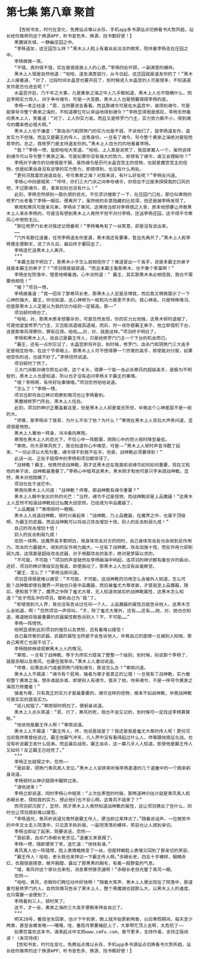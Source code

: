 # 第七集 第八章 聚首
        【告知书友，时代在变化，免费站点难以长存，手机app多书源站点切换看书大势所趋，站长给你推荐的这个换源APP，听书音色多、换源、找书都好使！】
       黑魔城东城，一静幽庄园之中。
       “李杨道友，这庄园怎么样？”黑木上人脸上有着丝丝淡淡的微笑，陪伴着李杨走在庄园之中。
       李杨微微一笑。
       “不错，真的很不错，实在是很感谢上人的心意。”李杨四处环顾，一副满意的模样。
       黑木上人很是自然地道：“哈哈，道友满意就行，从今日起，这庄园就是道友你的了！”黑木上人接着道，“对了，过段时间水晶宫也要开启了，到时候进入水晶宫的人可是很多，不知道道友你是否也进去呢？”
       水晶宫开启，乃千年之大事，凡是黄泉之海之中人几乎都知道，黑木上人也不隐瞒什么，而且李杨实力惊人，对于争夺魂令，可是一大变数，黑木上人也是想要探探李杨的底。
       李杨一本正经道：“恩，当然要进去看看。而且那魂令可是在水晶宫中，谁得到魂令，可是能够号令整个黄泉之海的，不知道哪位可以幸运地得到魂令？”李杨显得很是感叹，李杨忽然看向黑木上人，笑着道：“对了，上人你实力高，而且又是修罗门门主，实力势力都不小，得到魂令的概率想必很大啊。”
       黑木上人也不谦虚：“那血杀门和阴煞门的实力也是不弱，不说他们了，就李杨道友你，道友实力不但强，而且又是霸王的传人，这等身份，一旦有了魂令，号令整个黄泉之海绝对是轻而易举的。总之，我修罗门是支持道友你的。”黑木上人目光灼灼地看着李杨。
       “我？”李杨一愣，旋即哈哈大笑道，“哈哈，上人真是说笑了，我孤家寡人一个，虽然说得到魂令可以号令整个黄泉之海，可是如果你没有强大的势力，即使有了魂令，谁又会理睬你？”
       李杨对于魂令的功用很是不屑，虽然魂令是历代水晶宫宫主的信物，也就是魔宫宫主的信物，但是如果自身没有足够的实力势力，即使得到，也没有什么用处。
       “更何况我喜欢逍遥自在，号令黄泉之海？对我来说，有什么好处呢？”李杨反问道。
       李杨心中则是暗笑：“哼哼，你们三大门派之间争夺魂令，你现在不过是来探探我的口风的吧，不过那魂令，恩，拿来玩玩也没有什么！”
       此刻，李杨忽然感到一股仇恨的目光，不仅灵识搜索了一下，在庄园门口处，那位叫寒雨的修罗门长老看了李杨一眼后，便离开了，虽然他的杀意隐藏的比较深，但还是被李杨发现了。
       寒雨和寒风可是亲兄弟，李杨杀了寒风，这寒雨当即对李杨恨之入骨，原本他想要让师尊黑木上人来杀李杨的，可是没有想到黑木上人竟然不但不对付李杨，还送李杨庄园，这不得不令寒风心中愤怒无比。
       “那位修罗门长老对我还记恨着呢！”李杨嘴角有了一丝笑意，却是没有说出来。
       ……
       “门外有数位道童，任凭李杨道友你差遣，黑木我还有要事，暂且先离开了。”黑木上人和李杨便走便聊天，说了许久后，最后终于要回去了。
       李杨连忙送黑木上人离开。
       ***
       “本霸王就不明白了，那黑木小子怎么就相信你了？难道冒出一个高手，说是本霸王的弟子就是本霸王的弟子了？”项羽很是疑惑道，“而且本霸王看那黑木，也不像个笨蛋啊！”
       李杨坐在院落中，惬意地喝着酒。心中淡然道：“ 霸王，其实那黑木未必相信我，我也不需要他相信！”
       “哦？”项羽一愣。
       李杨接着道：“我一招杀了那寒风长老，那黑木上人定是忌惮我，而后我又稍微展示了一下心神的强大，霸王，你也知道，这心神修为一般和功力是差不多的。我心神高，只是特殊情况。但是那黑木上人定是认为我的功力级别一定极高。那——”
       项羽顿时明白了。
       “哈哈，对，那黑木原本想要杀你，可是忽然发现，你的实力比他强，这黑木顿时退缩了，可是他堂堂修罗门门主，又岂能说退缩具退缩，而后，你一说你是霸王弟子，他立即借机下台，说是那寒风得罪你，罪有应得。哈哈……对，对，就是这样。”项羽终于明白了。
       李杨和黑木上人，说自己是霸王传人，只是给修罗门门主一个下台的机会而已。
       “霸王，还有一点你忘记了，水晶宫即将开启，到时候，修罗门、血杀门和阴煞门三大高手定是相互抢夺。在这个节骨眼上，那黑木上人可不想得罪一个厉害的高手，即使能对付我，如果他受伤的话，也就不妙了。”李杨坦然说道。
       项羽顿时了然了。
       三大门派都对魂令势在必得，这个关头，得罪一个能一击必杀寒风的超级高手，是极为不明智的，黑木上人也是知道，所以也才没有追问李杨关于霸王的事情。
       “哦？李杨啊，有件好玩事情哦。”项羽忽然哈哈说道。
       “怎么了？”李杨一愣。
       项羽当即将自己神识观察到情况也让李杨看到。
       黑魔城修罗门所在，黑木上人住处。
       此刻，项羽的神识正覆盖着这里，但是黑木上人却是毫无所觉，毕竟这个心神差距不是一般的大。
       “师尊，那李杨杀了我哥，为什么不杀了他？为什么？”寒雨在黑木上人背后大声责问道，显得很是愤怒。
       黑木上人蓦地一转身，冷冷看向寒雨。
       寒雨在黑木上人的目光下，不仅心中一阵颤栗，刚刚心中的怒火顿时降至最低。
       “寒雨，你大哥寒风死了，我也知道你心中难受，可是——”黑木上人顿时声音冷酷了起来，“一切必须以大局为重，魂令得不到我不在乎，但是，战神靴必须要得到！”
       此话一出，正处于窥探中的李杨和项羽都惊讶了。
       “战神靴？霸王，他竟然说战神靴，刚才这黑木还在我面前说魂令如何如何重要，现在又和他的弟子说，战神靴最重要了。”李杨心中暗骂这黑木，黑木刚才和他可是只字未提战神靴。显然，黑木对他隐瞒了。
       项羽也处于迷茫中。
       寒雨向黑木上人问道：“战神靴？师尊，那战神靴有魂令重要？”
       黑木上人眼中发出炽热的光芒：“当然，魂令不过是信物，而战神靴却是上品魔器！”这黑木上人显然不知道战神靴经过仙魔大战受损，已经成为中品魔器了。
       “上品魔器？”寒雨顿时一瞪眼。
       黑木上人说道战神靴，顿时兴奋起来：“战神靴，乃上品魔器，在魔界之中，也属于顶级啊，为霸王的武器。而且战神靴可以将自己攻击增加十倍，别人的反击削弱九成！”
       自己的攻击增加十倍！
       别人的反击削弱九成！
       攻防一体啊，这魔界高手都明白，用身体攻击对方的同时，自己身体攻击处也会收到反作用力。攻击的力量越大，收到的反作用力越大，一旦有了战神靴，攻击加强十倍，而反作用力却削弱九成，这简直是超级攻击武器，对于用腿攻击的高手，绝对是梦寐以求的。
       “不可能，不可能！”项羽的声音陡然在李杨脑海中响起，连项羽的神识都有着些许的振动，还好，项羽的神识等级实在极高，即使振动了，那黑木上人也没有丝毫察觉。
       “霸王，怎么了？”李杨当即问道。
       项羽显得很是难以接受：“不可能，不可能，这战神靴的功用怎么会被外人知道，怎么可能？战神靴即使在魔界一开始也只是中品魔器，而后被蚩尤大尊改装，才提高至上品魔器，随后，便和我下界了，魔界之中除了蚩尤大尊，无人知道改装后的战神靴属性，这黑木怎么知道？”处于慌乱中的项羽，都称自己为‘我’了。
       “即使我到凡人界，我也没有告诉过任何一个人，上品魔器的属性岂能告诉他人，这黑木怎么会知道，啊！”忽然项羽一声惊叫，“不，除了蚩尤大尊外，还有……还有……她，对，她也也知道，难道她将我最重要的武器属性都告诉别人？不，不可能……”
       李杨一阵愕然。
       他明显感到此刻项羽的惶恐以及愤怒，还有着难以接受！
       自己最厉害的武器，武器的属性当然是不会告诉他人，毕竟自己的底牌一旦被别人知晓，那自己离死亡也就不远了。
       李杨随即继续观察黑木上人的情况。
       “寒雨，一旦有了战神靴，等于为师实力提高了整整一个级别，到时候，别说那个李杨了，就是赤眼以及青风，也要任我宰杀。”黑木上人激动说道。
       “师尊，如果血杀门或者阴煞门得到魂令，那该怎么办？”寒雨问道。
       黑木上人不屑道：“魂令有个屁用，强者为尊才是真正的公理！一旦我有了战神靴，实力傲视整个黄泉之海，想杀谁就杀谁，即使别人有魂令，我杀了他，夺来魂令，不是一样号令黄泉之海百万修魔者！”
       强者为尊，只有真正的实力才是最重要的，魂令这样的信物，根本不如战神靴，毕竟战神靴可是实实的提高实力。
       “徒儿知错了。”寒雨顿时明白了，便躬身说道。
       黑木上人点头笑道：“恩，行了，寒风的死，我也不会忘记的，到时候可一定找这李杨算算帐。”
       “他说他是霸王传人啊！”寒雨说道。
       黑木上人不屑道：“霸王传人，哼，他说是就是了？我还是我是蚩尤大尊的传人呢！更何况当初我师尊曾经说过，霸王他霸气冲天，凡人界中没有看得起过什么人，师尊跟他南征北战，也没有听说霸王收什么徒弟。而且最后战败，霸王自杀，这一幕几乎人人知道。即使他是霸王传人又如何？反正霸王已经死了。”
       ***
       李杨正在窥探之中，忽然——
       “禀前辈，阴煞门青风真人求见。”黑木上人安排来听候李杨差遣的几个道童中的一个跑来躬身说道。
       李杨顿时从神识窥探中醒转过来。
       “请他进来！”
       李杨立即说道，同时李杨心中暗笑：“上次在茶馆的时候，那两道神识估计就是青风真人和赤眼长老，得知我的实力，想必他们也不安心啊。这青风不就来了？”
       而项羽却沉寂了，显然，刚才黑木上人竟然知道战神靴的属性，这让项羽猜出了些什么，同时也让项羽感到难以接受。
       “李杨道兄，青风听说道兄竟然是霸王传人，便当即过来拜访了。”随着说话声，一位微笑中的中年文士走入院落中，只见其手执折扇，一副坦荡荡的模样，笑容也让人感到亲切。
       李杨当即站了起来，刚要说话，忽然——
       “禀前辈，血杀门赤眼长老求见。”道童又来禀报了。
       李杨一愣，随即便笑了笑，连忙道：“快快有请。”
       青风真人也一阵错愕，脸上表情略微变了一丝，但是转瞬脸上表情又回到了那亲切的笑容。
       “霸王传人！哈哈，老头我也来拜访一下霸王传人啊。”赤眼长老，四五十岁模样，眼睛赤红，衣服很是随意，敞开胸膛，露出了那黑黑的胸毛，有着一股野蛮的气息。
       “哦，青风你这个家伙也来啦，消息果然够灵通啊！”赤眼长老目光瞥了青风一眼。
       忽然——
       “哈哈，青风，赤眼你们两位动作好快啊！”随着大笑声，黑木上人便出现在了院落中，那道童可是修罗门的人，自然将情况告诉了黑木上人，整个黑魔城也就那么大，以黑木上人的速度，也只需要一会便到了。
       李杨看到三人，顿时笑了。
       这不，才一会，黄泉之海的三大高手便都来拜会自己了。
       ***
       明天20号，番茄坐车回家，估计下午到家，晚上就开始更新两章，以后寒假期间，每天至少两章，甚至会爆发哦~~~嘎嘎，哇，番茄月票要被赶上了，大家帮忙顶上去啊，太危险了~~
       如果您喜欢这本书，请来起点中文网www.cmFu.com，章节更多，支持作者，支持正版阅读！（未完待续）
       【告知书友，时代在变化，免费站点难以长存，手机app多书源站点切换看书大势所趋，站长给你推荐的这个换源APP，听书音色多、换源、找书都好使！】
